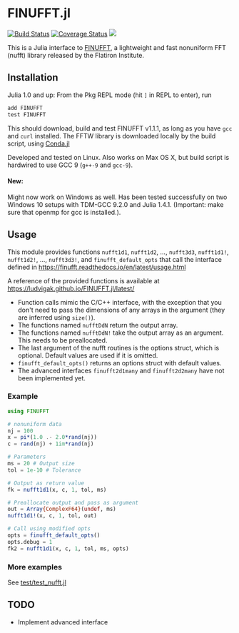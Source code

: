 # FINUFFT.jl

[![Build Status](https://travis-ci.org/ludvigak/FINUFFT.jl.svg?branch=master)](https://travis-ci.org/ludvigak/FINUFFT.jl)
[![Coverage Status](https://coveralls.io/repos/github/ludvigak/FINUFFT.jl/badge.svg?branch=master)](https://coveralls.io/github/ludvigak/FINUFFT.jl?branch=master)
[![](https://img.shields.io/badge/docs-latest-blue.svg)](https://ludvigak.github.io/FINUFFT.jl/latest/)

This is a Julia interface to [FINUFFT](https://github.com/flatironinstitute/finufft), a lightweight and fast nonuniform FFT (nufft) library released by the Flatiron Institute.

## Installation

Julia 1.0 and up: From the Pkg REPL mode (hit `]` in REPL to enter), run
```julia
add FINUFFT
test FINUFFT
```

This should download, build and test FINUFFT v1.1.1, as long as you have `gcc` and `curl` installed. The FFTW library is downloaded locally by the build script, using [Conda.jl](https://github.com/JuliaPy/Conda.jl) 

Developed and tested on Linux. Also works on Max OS X, but build script is hardwired to use GCC 9 (`g++-9` and `gcc-9`).

#### New:
Might now work on Windows as well. Has been tested successfully on two Windows 10 setups with TDM-GCC 9.2.0 and Julia 1.4.1. (Important: make sure that openmp for gcc is installed.). 

## Usage

This module provides functions `nufft1d1`, `nufft1d2`, ..., `nufft3d3`, `nufft1d1!`, `nufft1d2!`, ..., `nufft3d3!`, and `finufft_default_opts` that call the interface defined in <https://finufft.readthedocs.io/en/latest/usage.html>

A reference of the provided functions is available at <https://ludvigak.github.io/FINUFFT.jl/latest/>

* Function calls mimic the C/C++ interface, with the exception that you don't need to pass the dimensions of any arrays in the argument (they are inferred using `size()`).
* The functions named `nufftDdN` return the output array.
* The functions named `nufftDdN!` take the output array as an argument. This needs to be preallocated.
* The last argument of the nufft routines is the options struct, which is optional. Default values are used if it is omitted.
* `finufft_default_opts()` returns an options struct with default values.
* The advanced interfaces `finufft2d1many` and `finufft2d2many` have not been implemented yet.

### Example
```julia
using FINUFFT

# nonuniform data
nj = 100
x = pi*(1.0 .- 2.0*rand(nj))
c = rand(nj) + 1im*rand(nj)

# Parameters
ms = 20 # Output size
tol = 1e-10 # Tolerance

# Output as return value
fk = nufft1d1(x, c, 1, tol, ms)

# Preallocate output and pass as argument
out = Array{ComplexF64}(undef, ms)
nufft1d1!(x, c, 1, tol, out)

# Call using modified opts 
opts = finufft_default_opts()
opts.debug = 1
fk2 = nufft1d1(x, c, 1, tol, ms, opts)
```

### More examples
See [test/test_nufft.jl](test/test_nufft.jl)

## TODO
* Implement advanced interface
